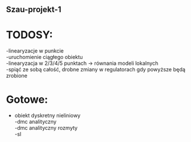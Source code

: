 ## Szau-projekt-1
# TODOSY:
-linearyzacje w punkcie <br />
-uruchomienie ciągłego obiektu <br />
-linearyzacja w 2/3/4/5 punktach -> równania modeli lokalnych <br />
-spiąć ze sobą całość, drobne zmiany w regulatorach gdy powyższe będą zrobione <br />
# Gotowe:
- obiekt dyskretny nieliniowy <br />
-dmc analityczny <br />
-dmc analityczny rozmyty <br />
-sl <br />

